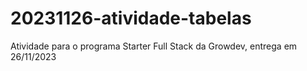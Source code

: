 # 20231126-atividade-tabelas
Atividade para o programa Starter Full Stack da Growdev, entrega em 26/11/2023
